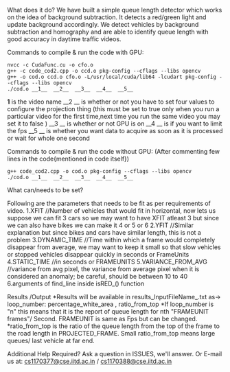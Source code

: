 What does it do?
We have built a simple queue length detector which works on the idea of background subtraction. It detects a red/green light and update background accordingly. We detect vehicles by background subtraction and homography and are able to identify queue length with good accuracy in daytime traffic videos.


Commands to compile & run the code with GPU:
    
    nvcc -c CudaFunc.cu -o cfo.o
    g++ -c code_cod2.cpp -o ccd.o pkg-config --cflags --libs opencv
    g++ -o cod.o ccd.o cfo.o -L/usr/local/cuda/lib64 -lcudart pkg-config --cflags --libs opencv
    ./cod.o __1__  __2__  __3__  __4__  __5__
    
   __1__  is the video name
   __2 __  is whether or not you have to set four values to configure the projection thing (this must be set to true only when you run a particular video for the first time,next time you run the same video you may set it to false )
   __3 __  is whether or not GPU is on
    __4 __  is if you want to limit the fps
    __5 __  is whether you want data to acquire as soon as it is processed or wait for whole one second

Commands to compile & run the code without GPU:
(After commenting few lines in the code{mentioned in code itself})

    g++ code_cod2.cpp -o cod.o pkg-config --cflags --libs opencv
    ./cod.o __1__  __2__  __3__  __4__  __5__
    
    
What can/needs to be set?

Following are the parameters that needs to be fit as per requirements of video.
1.XFIT //Number of vehicles that would fit in horizontal, now lets us suppose we can fit 3 cars so we may want to have XFIT atleast 3 but since we can also have bikes we can make it 4 or 5 or 6 
2.YFIT //Similar explanation but since bikes and cars have similar length, this is not a problem
3.DYNAMIC_TIME //Time within which a frame would completely disappear from average, we may want to keep it small so that slow vehicles or stopped vehicles disappear quickly in seconds or FrameUnits
4.STATIC_TIME //in seconds or FRAMEUNITS
5.VARIANCE_FROM_AVG //variance from avg pixel, the variance from average pixel when it is considered an anomaly; be careful, should be between 10 to 40
6.arguments of find_line inside isRED_() function

Results /Output
*Results will be available in results_InputFileName_.txt as-> loop_number: percentage_white_area , ratio_from_top
*If loop_number is "n" this means that it is the report of queue length for nth "FRAMEUNIT frames"/ Second. FRAMEUNIT is same as Fps but can be changed.
*ratio_from_top is the ratio of the queue length from the top of the frame to the road length in PROJECTED_FRAME. Small ratio_from_top means large queues/ last vehicle at far end.

Additional Help Required?
Ask a question in ISSUES, we'll answer.
Or E-mail us at: cs1170377@cse.iitd.ac.in / cs1170388@cse.iitd.ac.in
